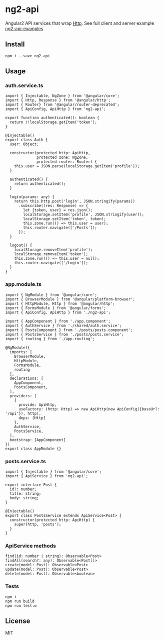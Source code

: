 # ng2-api

Angular2 API services that wrap [Http](https://angular.io/docs/ts/latest/api/http/index/Http-class.html).
See full client and server example [ng2-api-examples](https://github.com/tb/ng2-api-examples)

## Install

    npm i --save ng2-api

## Usage

### auth.service.ts

    import { Injectable, NgZone } from '@angular/core';
    import { Http, Response } from '@angular/http';
    import { Router} from '@angular/router-deprecated';
    import { ApiConfig, ApiHttp } from 'ng2-api';
    
    export function authenticated(): boolean {
      return !!localStorage.getItem('token');
    }
    
    @Injectable()
    export class Auth {
      user: Object;
    
      constructor(protected http: ApiHttp,
                  protected zone: NgZone,
                  protected router: Router) {
        this.user = JSON.parse(localStorage.getItem('profile'));
      }
    
      authenticated() {
        return authenticated();
      }
    
      login(params: any) {
        return this.http.post('login', JSON.stringify(params))
          .subscribe((res: Response) => {
            let {token, user} = res.json();
            localStorage.setItem('profile', JSON.stringify(user));
            localStorage.setItem('token', token);
            this.zone.run(() => this.user = user);
            this.router.navigate(['/Posts']);
          });
      }
    
      logout() {
        localStorage.removeItem('profile');
        localStorage.removeItem('token');
        this.zone.run(() => this.user = null);
        this.router.navigate(['/Login']);
      }
    }   

### app.module.ts

    import { NgModule } from '@angular/core';
    import { BrowserModule } from '@angular/platform-browser';
    import { HttpModule, Http } from '@angular/http';
    import { FormsModule } from '@angular/forms';
    import { ApiConfig, ApiHttp } from './ng2-api';
    
    import { AppComponent } from './app.component';
    import { AuthService } from './shared/auth.service';
    import { PostsComponent } from './posts/posts.component';
    import { PostsService } from './posts/posts.service';
    import { routing } from './app.routing';
    
    @NgModule({
      imports: [
        BrowserModule,
        HttpModule,
        FormsModule,
        routing
      ],
      declarations: [
        AppComponent,
        PostsComponent,
      ],
      providers: [
        {
          provide: ApiHttp,
          useFactory: (http: Http) => new ApiHttp(new ApiConfig({baseUrl: '/api'}), http),
          deps: [Http]
        },
        AuthService,
        PostsService,
      ],
      bootstrap: [AppComponent]
    })
    export class AppModule {}

### posts.service.ts

    import { Injectable } from '@angular/core';
    import { ApiService } from 'ng2-api';
    
    export interface Post {
      id?: number;
      title: string;
      body: string;
    }
    
    @Injectable()
    export class PostsService extends ApiService<Post> {
      constructor(protected http: ApiHttp) {
        super(http, 'posts');
      }
    }

### ApiService methods

    find(id: number | string): Observable<Post>
    findAll(search?: any): Observable<Post[]>
    create(model: Post): Observable<Post>
    update(model: Post): Observable<Post>
    delete(model: Post): Observable<boolean>

### Tests

    npm i
    npm run build
    npm run test:w

## License

MIT
